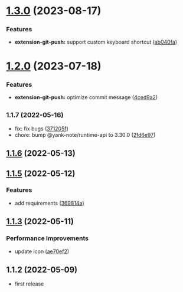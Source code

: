 # [1.3.0](https://github.com/purocean/yank-note-extension/compare/extension-git-push-1.2.0...extension-git-push-1.3.0) (2023-08-17)


### Features

* **extension-git-push:** support custom keyboard shortcut ([ab040fa](https://github.com/purocean/yank-note-extension/commit/ab040faa6a6d99b849e633d335361d9d6926fbcb))



# [1.2.0](https://github.com/purocean/yank-note-extension/compare/extension-git-push-1.1.7...extension-git-push-1.2.0) (2023-07-18)


### Features

* **extension-git-push:** optimize commit message ([4ced9a2](https://github.com/purocean/yank-note-extension/commit/4ced9a2fd34c33ba2e2d2da660b7463eca365f93))



## <small>1.1.7 (2022-05-16)</small>

* fix: fix bugs ([371205f](https://github.com/purocean/yank-note-extension/commit/371205f))
* chore: bump @yank-note/runtime-api to 3.30.0 ([2fd6e97](https://github.com/purocean/yank-note-extension/commit/2fd6e97))



## [1.1.6](https://github.com/purocean/yank-note-extension/compare/extension-git-push-1.1.5...extension-git-push-1.1.6) (2022-05-13)



## [1.1.5](https://github.com/purocean/yank-note-extension/compare/extension-git-push-1.1.4...extension-git-push-1.1.5) (2022-05-12)


### Features

* add requirements ([369814a](https://github.com/purocean/yank-note-extension/commit/369814a47930bc407a9152ecdf4b895e076be80f))



## [1.1.3](https://github.com/purocean/yank-note-extension/compare/extension-git-push-1.1.2...extension-git-push-1.1.3) (2022-05-11)


### Performance Improvements

* update icon ([ae70ef2](https://github.com/purocean/yank-note-extension/commit/ae70ef2ab672f06e689d5fbbdbd7c56c25fe8139))



## 1.1.2 (2022-05-09)

* first release
